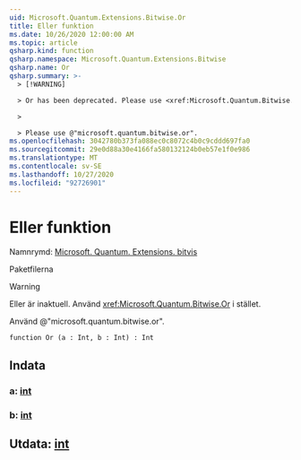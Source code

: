 ```yaml
---
uid: Microsoft.Quantum.Extensions.Bitwise.Or
title: Eller funktion
ms.date: 10/26/2020 12:00:00 AM
ms.topic: article
qsharp.kind: function
qsharp.namespace: Microsoft.Quantum.Extensions.Bitwise
qsharp.name: Or
qsharp.summary: >-
  > [!WARNING]

  > Or has been deprecated. Please use <xref:Microsoft.Quantum.Bitwise.Or> instead.

  >

  > Please use @"microsoft.quantum.bitwise.or".
ms.openlocfilehash: 3042780b373fa088ec0c8072c4b0c9cddd697fa0
ms.sourcegitcommit: 29e0d88a30e4166fa580132124b0eb57e1f0e986
ms.translationtype: MT
ms.contentlocale: sv-SE
ms.lasthandoff: 10/27/2020
ms.locfileid: "92726901"
---
```

# <a name="or-function"></a>Eller funktion

Namnrymd: [Microsoft. Quantum. Extensions. bitvis](xref:Microsoft.Quantum.Extensions.Bitwise)

Paketfilerna [](https://nuget.org/packages/)


> [!WARNING]
> Eller är inaktuell. Använd <xref:Microsoft.Quantum.Bitwise.Or> i stället.
>
> Använd @"microsoft.quantum.bitwise.or".



```qsharp
function Or (a : Int, b : Int) : Int
```


## <a name="input"></a>Indata

### <a name="a--int"></a>a: [int](xref:microsoft.quantum.lang-ref.int)




### <a name="b--int"></a>b: [int](xref:microsoft.quantum.lang-ref.int)





## <a name="output--int"></a>Utdata: [int](xref:microsoft.quantum.lang-ref.int)

